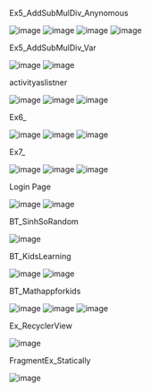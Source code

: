 Ex5_AddSubMulDiv_Anynomous

![image](https://github.com/user-attachments/assets/5225b5b6-2fbb-48db-b037-a9ef1d803db3)
![image](https://github.com/user-attachments/assets/384c4f42-2bf0-4106-a82b-90f2e1e44768)
![image](https://github.com/user-attachments/assets/4bb58f0c-b200-46e3-91c8-1e75429a89f1)
![image](https://github.com/user-attachments/assets/865dacfd-06a7-4d2b-bbbc-30f658b0810b)

Ex5_AddSubMulDiv_Var

![image](https://github.com/user-attachments/assets/7f42620c-3a8e-4bf9-9c8e-565735485789)
![image](https://github.com/user-attachments/assets/64dc0670-0cee-4db8-834e-a5b5c3f4972a)

activityaslistner

![image](https://github.com/user-attachments/assets/cf268087-bfee-4bab-be4a-9d8988d29c34)
![image](https://github.com/user-attachments/assets/0c540ea5-8d4f-421a-9f7f-16b21850b753)
![image](https://github.com/user-attachments/assets/bfc179c8-c15b-4074-8bf0-2507f933c9af)

Ex6_

![image](https://github.com/user-attachments/assets/45a5b6c3-0ef5-4673-bc17-c285492781bb) 
![image](https://github.com/user-attachments/assets/12cc314a-a713-4de4-9018-dfa1485b2788) 
![image](https://github.com/user-attachments/assets/67d7a1a9-46f3-41b4-9660-6c9347baf93d)

Ex7_

![image](https://github.com/user-attachments/assets/ae7b0491-3ec7-4db2-85b5-915ce271b979)
![image](https://github.com/user-attachments/assets/50a0d201-1017-461f-8cea-961ce16fc0b4)
![image](https://github.com/user-attachments/assets/ca577c69-d233-4442-93d2-3afecc13e0b9)

Login Page

![image](https://github.com/user-attachments/assets/dab72725-9dfb-41df-966c-2011e97bc5d0)
![image](https://github.com/user-attachments/assets/14f2a1ee-6cf1-415a-9121-ef2cca15925e)

BT_SinhSoRandom

![image](https://github.com/user-attachments/assets/27628588-2796-4712-ab86-eb02d6138313)

BT_KidsLearning

![image](https://github.com/user-attachments/assets/8a864042-8ca0-44a9-97d6-efcd1d435f96)
![image](https://github.com/user-attachments/assets/49af9a28-2f4a-4abb-a3bb-7798e917ca92)

BT_Mathappforkids

![image](https://github.com/user-attachments/assets/3a041d3b-e86c-4491-bf55-b6a709f2ced6)
![image](https://github.com/user-attachments/assets/ebb8b760-157f-4481-8020-acd221f03bdf)
![image](https://github.com/user-attachments/assets/99023ada-afe0-4542-bb81-acb47bcbe454)

Ex_RecyclerView

![image](https://github.com/user-attachments/assets/d2c4f0b7-4b35-46f9-8f4c-9e99ea9d96dc)

FragmentEx_Statically

![image](https://github.com/user-attachments/assets/ca992c7a-d659-4c5a-83f9-fbb5bf814e66)



